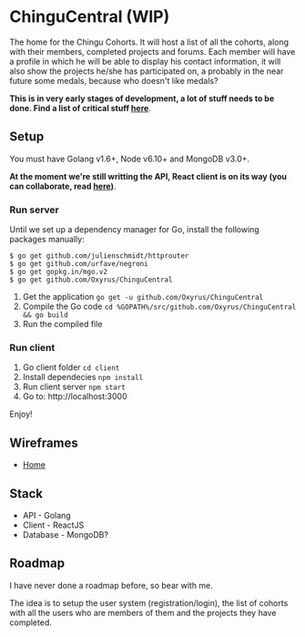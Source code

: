 # ChinguCentral (WIP)
The home for the Chingu Cohorts. It will host a list of all the cohorts, along with their members, completed projects and forums. Each member will have a profile in which he will be able to display his contact information, it will also show the projects he/she has participated on, a probably in the near future some medals, because who doesn't like medals?

**This is in very early stages of development, a lot of stuff needs to be done. Find a list of critical stuff [here](https://github.com/Oxyrus/ChinguCentral/projects/1)**.

## Setup
You must have Golang v1.6+, Node v6.10+ and MongoDB v3.0+.

**At the moment we're still writting the API, React client is on its way (you can collaborate, read [here](https://github.com/Oxyrus/ChinguCentral/projects/1))**.

### Run server

Until we set up a dependency manager for Go, install the following packages manually:

```
$ go get github.com/julienschmidt/httprouter
$ go get github.com/urfave/negroni
$ go get gopkg.in/mgo.v2
$ go get github.com/Oxyrus/ChinguCentral
```

1. Get the application `go get -u github.com/Oxyrus/ChinguCentral`
2. Compile the Go code `cd %GOPATH%/src/github.com/Oxyrus/ChinguCentral && go build`
3. Run the compiled file

### Run client

1. Go client folder `cd client`
2. Install dependecies `npm install`
3. Run client server `npm start`
4. Go to: http://localhost:3000

Enjoy!

## Wireframes
* [Home](https://wireframe.cc/3310As)

## Stack
* API - Golang
* Client - ReactJS
* Database - MongoDB?

## Roadmap
I have never done a roadmap before, so bear with me.

The idea is to setup the user system (registration/login), the list of cohorts with all the users who are members of them and the projects they have completed.
